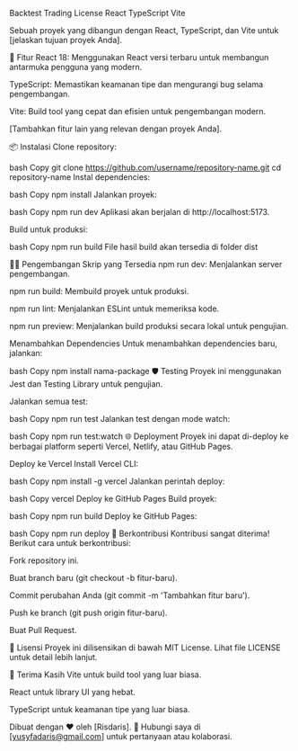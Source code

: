 Backtest Trading
License
React
TypeScript
Vite

Sebuah proyek yang dibangun dengan React, TypeScript, dan Vite untuk [jelaskan tujuan proyek Anda].

🚀 Fitur
React 18: Menggunakan React versi terbaru untuk membangun antarmuka pengguna yang modern.

TypeScript: Memastikan keamanan tipe dan mengurangi bug selama pengembangan.

Vite: Build tool yang cepat dan efisien untuk pengembangan modern.

[Tambahkan fitur lain yang relevan dengan proyek Anda].

📦 Instalasi
Clone repository:

bash
Copy
git clone https://github.com/username/repository-name.git
cd repository-name
Instal dependencies:

bash
Copy
npm install
Jalankan proyek:

bash
Copy
npm run dev
Aplikasi akan berjalan di http://localhost:5173.

Build untuk produksi:

bash
Copy
npm run build
File hasil build akan tersedia di folder dist


🧑‍💻 Pengembangan
Skrip yang Tersedia
npm run dev: Menjalankan server pengembangan.

npm run build: Membuild proyek untuk produksi.

npm run lint: Menjalankan ESLint untuk memeriksa kode.

npm run preview: Menjalankan build produksi secara lokal untuk pengujian.

Menambahkan Dependencies
Untuk menambahkan dependencies baru, jalankan:

bash
Copy
npm install nama-package
🛡️ Testing
Proyek ini menggunakan Jest dan Testing Library untuk pengujian.

Jalankan semua test:

bash
Copy
npm run test
Jalankan test dengan mode watch:

bash
Copy
npm run test:watch
🌐 Deployment
Proyek ini dapat di-deploy ke berbagai platform seperti Vercel, Netlify, atau GitHub Pages.

Deploy ke Vercel
Install Vercel CLI:

bash
Copy
npm install -g vercel
Jalankan perintah deploy:

bash
Copy
vercel
Deploy ke GitHub Pages
Build proyek:

bash
Copy
npm run build
Deploy ke GitHub Pages:

bash
Copy
npm run deploy
🤝 Berkontribusi
Kontribusi sangat diterima! Berikut cara untuk berkontribusi:

Fork repository ini.

Buat branch baru (git checkout -b fitur-baru).

Commit perubahan Anda (git commit -m 'Tambahkan fitur baru').

Push ke branch (git push origin fitur-baru).

Buat Pull Request.

📄 Lisensi
Proyek ini dilisensikan di bawah MIT License. Lihat file LICENSE untuk detail lebih lanjut.

🙏 Terima Kasih
Vite untuk build tool yang luar biasa.

React untuk library UI yang hebat.

TypeScript untuk keamanan tipe yang luar biasa.

Dibuat dengan ❤️ oleh [Risdaris].
📧 Hubungi saya di [yusyfadaris@gmail.com] untuk pertanyaan atau kolaborasi.
